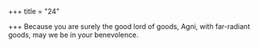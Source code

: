 +++
title = "24"

+++
Because you are surely the good lord of goods, Agni, with
far-radiant goods,
may we be in your benevolence.